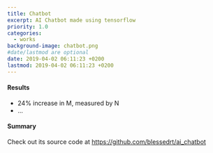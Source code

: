 ```yaml
---
title: Chatbot
excerpt: AI Chatbot made using tensorflow
priority: 1.0
categories:
  - works
background-image: chatbot.png
#date/lastmod are optional
date: 2019-04-02 06:11:23 +0200
lastmod: 2019-04-02 06:11:23 +0200
---
```


#### Results

- 24% increase in M, measured by N
- ...

#### Summary

Check out its source code at https://github.com/blessedrt/ai_chatbot
